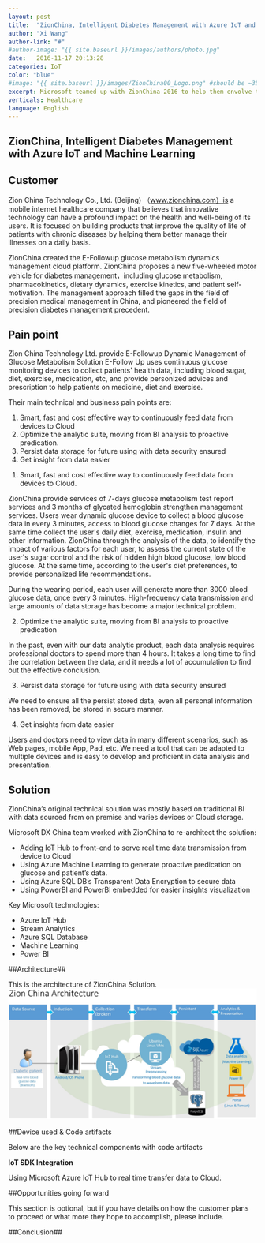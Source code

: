 ```yaml
---
layout: post
title:  "ZionChina, Intelligent Diabetes Management with Azure IoT and Machine Learning"
author: "Xi Wang"
author-link: "#"
#author-image: "{{ site.baseurl }}/images/authors/photo.jpg"
date:   2016-11-17 20:13:28
categories: IoT
color: "blue"
#image: "{{ site.baseurl }}/images/ZionChina00_Logo.png" #should be ~350px tall
excerpt: Microsoft teamed up with ZionChina 2016 to help them envolve their solution with Azure IoT, Machine Learning and serveral key Azure technologies.
verticals: Healthcare
language: English
---
```




## ZionChina, Intelligent Diabetes Management with Azure IoT and Machine Learning ##

 
## Customer ##

Zion China Technology Co., Ltd. (Beijing) （www.zionchina.com）is a mobile internet healthcare company that believes that innovative technology can have a profound impact on the health and well-being of its users. It is focused on building products that improve the quality of life of patients with chronic diseases by helping them better manage their illnesses on a daily basis.
 
ZionChina created the E-Followup glucose metabolism dynamics management cloud platform. ZionChina proposes a new five-wheeled motor vehicle for diabetes management，including glucose metabolism, pharmacokinetics, dietary dynamics, exercise kinetics, and patient self-motivation. The management approach filled the gaps in the field of precision medical management in China, and pioneered the field of precision diabetes management precedent.


 
## Pain point ##

Zion China Technology Ltd. provide E-Followup Dynamic Management of Glucose Metabolism Solution E-Follow Up uses continuous glucose monitoring devices to collect patients' health data, including blood sugar, diet, exercise, medication, etc, and provide personized advices and prescription to help patients on medicine, diet and exercise.  

Their main technical and business pain points are:

1. Smart, fast and cost effective way to continuously feed data from devices to Cloud 
1. Optimize the analytic suite, moving from BI analysis to proactive predication. 
1. Persist data storage for future using with data security ensured
1. Get insight from data easier



1) Smart, fast and cost effective way to continuously feed data from devices to Cloud.

ZionChina provide services of 7-days glucose metabolism test report services and 3 months of glycated hemoglobin strengthen management services. Users wear dynamic glucose device to collect a blood glucose data in every 3 minutes, access to blood glucose changes for 7 days. At the same time collect the user's daily diet, exercise, medication, insulin and other information. ZionChina through the analysis of the data, to identify the impact of various factors for each user, to assess the current state of the user's sugar control and the risk of hidden high blood glucose, low blood glucose. At the same time, according to the user's diet preferences, to provide personalized life recommendations. 

During the wearing period, each user will generate more than 3000 blood glucose data, once every 3 minutes. High-frequency data transmission and large amounts of data storage has become a major technical problem. 

2)	Optimize the analytic suite, moving from BI analysis to proactive predication 

In the past, even with our data analytic product, each data analysis requires professional doctors to spend more than 4 hours. It takes a long time to find the correlation between the data, and it needs a lot of accumulation to find out the effective conclusion. 

3)	Persist data storage for future using with data security ensured

We need to ensure all the persist stored data, even all personal information has been removed, be stored in secure manner.


4)	Get insights from data easier

Users and doctors need to view data in many different scenarios, such as Web pages, mobile App, Pad, etc. We need a tool that can be adapted to multiple devices and is easy to develop and proficient in data analysis and presentation.


 
## Solution ##


ZionChina’s original technical solution was mostly based on traditional BI with data sourced from on premise and varies devices or Cloud storage. 

Microsoft DX China team worked with ZionChina to re-architect the solution:

- Adding IoT Hub to front-end to serve real time data transmission from device to Cloud
- Using Azure Machine Learning to generate proactive predication on glucose and patient’s data. 
- Using Azure SQL DB’s Transparent Data Encryption to secure data
- Using PowerBI and PowerBI embedded for easier insights visualization 

Key Microsoft technologies:
 
- Azure IoT Hub
- Stream Analytics
- Azure SQL Database
- Machine Learning
- Power BI

 

##Architecture##

This is the architecture of ZionChina Solution.
![](../images/ZionChina01_Arch.jpg)



##Device used & Code artifacts

Below are the key technical components with code artifacts

**IoT SDK Integration**

Using Microsoft Azure IoT Hub to real time transfer data to Cloud.



    


##Opportunities going forward

This section is optional, but if you have details on how the customer plans to proceed or what more they hope to accomplish, please include.

##Conclusion##



